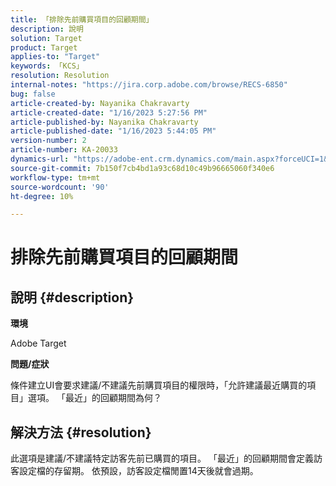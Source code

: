 ```yaml
---
title: 「排除先前購買項目的回顧期間」
description: 說明
solution: Target
product: Target
applies-to: "Target"
keywords: 「KCS」
resolution: Resolution
internal-notes: "https://jira.corp.adobe.com/browse/RECS-6850"
bug: false
article-created-by: Nayanika Chakravarty
article-created-date: "1/16/2023 5:27:56 PM"
article-published-by: Nayanika Chakravarty
article-published-date: "1/16/2023 5:44:05 PM"
version-number: 2
article-number: KA-20033
dynamics-url: "https://adobe-ent.crm.dynamics.com/main.aspx?forceUCI=1&pagetype=entityrecord&etn=knowledgearticle&id=95df8119-c395-ed11-aad1-6045bd006149"
source-git-commit: 7b150f7cb4bd1a93c68d10c49b96665060f340e6
workflow-type: tm+mt
source-wordcount: '90'
ht-degree: 10%

---
```


# 排除先前購買項目的回顧期間

## 說明 {#description}


<b>環境</b>

Adobe Target

<b>問題/症狀</b>

條件建立UI會要求建議/不建議先前購買項目的權限時，「允許建議最近購買的項目」選項。 「最近」的回顧期間為何？


## 解決方法 {#resolution}


此選項是建議/不建議特定訪客先前已購買的項目。 「最近」的回顧期間會定義訪客設定檔的存留期。 依預設，訪客設定檔閒置14天後就會過期。
